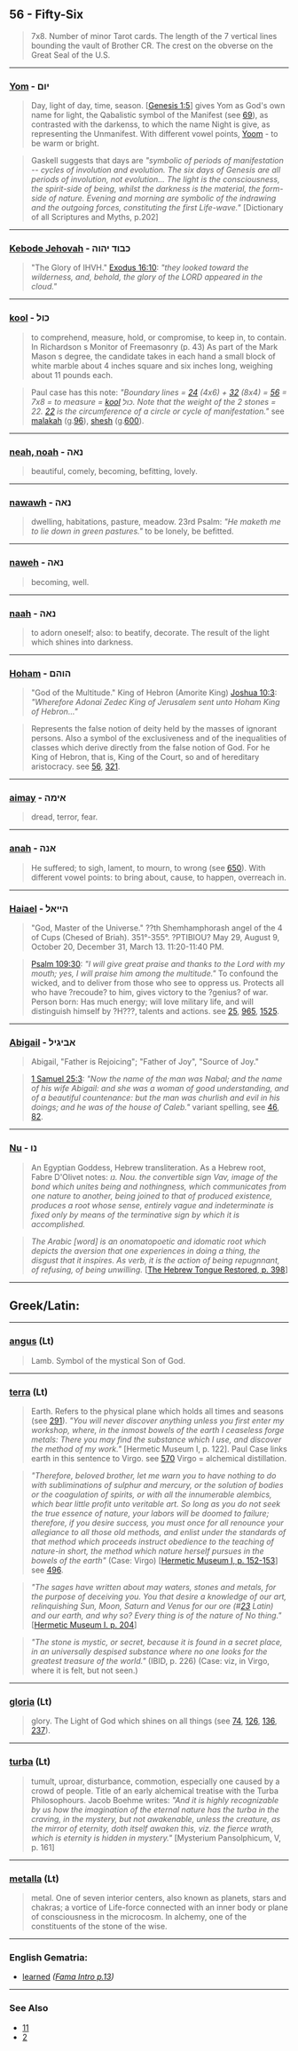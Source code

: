 ## 56 - Fifty-Six
> 7x8. Number of minor Tarot cards. The length of the 7 vertical lines bounding the vault of Brother CR. The crest on the obverse on the Great Seal of the U.S.

---

### [Yom](/keys/IVM) - יום
> Day, light of day, time, season. [[Genesis 1:5](http://biblehub.com/genesis/1-5.htm)] gives Yom as God's own name for light, the Qabalistic symbol of the Manifest (see [69](69)), as contrasted with the darkenss, to which the name Night is give, as representing the Unmanifest. With different vowel points, [Yoom](/keys/IVM) - to be warm or bright.

> Gaskell suggests that days are *"symbolic of periods of manifestation -- cycles of involution and evolution. The six days of Genesis are all periods of involution, not evolution... The light is the consciousness, the spirit-side of being, whilst the darkness is the material, the form-side of nature. Evening and morning are symbolic of the indrawing and the outgoing forces, constituting the first Life-wave."* [Dictionary of all Scriptures and Myths, p.202]

---

### [Kebode Jehovah](/keys/KBVD.IHVH) - כבוד יהוה
> "The Glory of IHVH." [Exodus 16:10](http://biblehub.com/exodus/16-10.htm): *"they looked toward the wilderness, and, behold, the glory of the LORD appeared in the cloud."*

---

### [kool](/keys/KVL) - כול
> to comprehend, measure, hold, or compromise, to keep in, to contain. In Richardson s Monitor of Freemasonry (p. 43) As part of the Mark Mason s degree, the candidate takes in each hand a small block of white marble about 4 inches square and six inches long, weighing about 11 pounds each.

> Paul case has this note: *"Boundary lines = [24](24) (4x6) + [32](32) (8x4) = [56](56) = 7x8 = to measure = [kool](/keys/KVL) כול. Note that the weight of the 2 stones = 22. [22](22) is the circumference of a circle or cycle of manifestation."* see [malakah](/keys/MALAKH) (g.[96](96)), [shesh](/keys/ShSh) (g.[600](600)).

---

### [neah, noah](/keys/NAH) - נאה
> beautiful, comely, becoming, befitting, lovely.

---

### [nawawh](/keys/NAH) - נאה
> dwelling, habitations, pasture, meadow. 23rd Psalm: *"He maketh me to lie down in green pastures."* to be lonely, be befitted.

---

### [naweh](/keys/NAH) - נאה
> becoming, well.

---

### [naah](/keys/NAH) - נאה
> to adorn oneself; also: to beatify, decorate. The result of the light which shines into darkness.

---

### [Hoham](/keys/HVHM) - הוהם
> "God of the Multitude." King of Hebron (Amorite King) [Joshua 10:3](http://biblehub.com/joshua/10-3.htm): *"Wherefore Adonai Zedec King of Jerusalem sent unto Hoham King of Hebron..."*

> Represents the false notion of deity held by the masses of ignorant persons. Also a symbol of the exclusiveness and of the inequalities of classes which derive directly from the false notion of God. For he King of Hebron, that is, King of the Court, so and of hereditary aristocracy. see [56](56), [321](321).

---

### [aimay](/keys/AIMH) - אימה
> dread, terror, fear.

---

### [anah](/keys/ANH) - אנה
> He suffered; to sigh, lament, to mourn, to wrong (see [650](650)). With different vowel points: to bring about, cause, to happen, overreach in.

---

### [Haiael](/keys/HIIAL) - הייאל
> "God, Master of the Universe." ??th Shemhamphorash angel of the 4 of Cups (Chesed of Briah). 351°-355°. ?PTIBIOU? May 29, August 9, October 20, December 31, March 13. 11:20-11:40 PM.

> [Psalm 109:30](http://biblehub.com/psalms/109-30.htm): *"I will give great praise and thanks to the Lord with my mouth; yes, I will praise him among the multitude."* To confound the wicked, and to deliver from those who see to oppress us. Protects all who have ?recoude? to him, gives victory to the ?genius? of war. Person born: Has much energy; will love military life, and will distinguish himself by ?H???, talents and actions. see [25](25), [965](965), [1525](1525).

---

### [Abigail](/keys/ABIGIL) - אביגיל
> Abigail, "Father is Rejoicing"; "Father of Joy", "Source of Joy."

> [1 Samuel 25:3](http://biblehub.com/1_samuel/25-3.htm): *"Now the name of the man was Nabal; and the name of his wife Abigail: and she was a woman of good understanding, and of a beautiful countenance: but the man was churlish and evil in his doings; and he was of the house of Caleb."* variant spelling, see [46](46), [82](82).

---

### [Nu](/keys/NV) - נו
> An Egyptian Goddess, Hebrew transliteration. As a Hebrew root, Fabre D'Olivet notes: *נו. Nou. the convertible sign Vav, image of the bond which unites being and nothingness, which communicates from one nature to another, being joined to that of produced existence, produces a root whose sense, entirely vague and indeterminate is fixed only by means of the terminative sign by which it is accomplished.*

> *The Arabic [word] is an onomatopoetic and idomatic root which depicts the aversion that one experiences in doing a thing, the disgust that it inspires. As verb, it is the action of being repugnnant, of refusing, of being unwilling.* [[The Hebrew Tongue Restored, p. 398](https://archive.org/stream/hebraictongueres00fabriala#page/398/mode/2up)]

---

## Greek/Latin:

---

### [angus](/latin?word=angus) (Lt)
> Lamb. Symbol of the mystical Son of God.

---

### [terra](/latin?word=terra) (Lt)
> Earth. Refers to the physical plane which holds all times and seasons (see [291](291)). *"You will never discover anything unless you first enter my workshop, where, in the inmost bowels of the earth I ceaseless forge metals: There you may find the substance which I use, and discover the method of my work."* [Hermetic Museum I, p. 122]. Paul Case links earth in this sentence to Virgo. see [570](570) Virgo = alchemical distillation.

> *"Therefore, beloved brother, let me warn you to have nothing to do with subliminations of sulphur and mercury, or the solution of bodies or the coagulation of spirits, or with all the innumerable alembics, which bear little profit unto veritable art. So long as you do not seek the true essence of nature, your labors will be doomed to failure; therefore, if you desire success, you must once for all renounce your allegiance to all those old methods, and enlist under the standards of that method which proceeds instruct obedience to the teaching of nature-in short, the method which nature herself pursues in the bowels of the earth"* (Case: Virgo) [[Hermetic Museum I, p. 152-153](https://archive.org/stream/b24927363_0001#page/152/mode/2up)] see [496](496).

> *"The sages have written about may waters, stones and metals, for the purpose of deceiving you. You that desire a knowledge of our art, relinquishing Sun, Moon, Saturn and Venus for our ore (#[23](23) Latin) and our earth, and why so? Every thing is of the nature of No thing."* [[Hermetic Museum I. p. 204](https://archive.org/stream/b24927363_0001#page/204/mode/2up)]

> *"The stone is mystic, or secret, because it is found in a secret place, in an universally despised substance where no one looks for the greatest treasure of the world."* (IBID, p. 226) (Case: viz, in Virgo, where it is felt, but not seen.)

---

### [gloria](/latin?word=gloria) (Lt)
> glory. The Light of God which shines on all things (see [74](74), [126](126), [136](136), [237](237)).

---

### [turba](/latin?word=turba) (Lt)
> tumult, uproar, disturbance, commotion, especially one caused by a crowd of people. Title of an early alchemical treatise with the Turba Philosophours. Jacob Boehme writes: *"And it is highly recognizable by us how the imagination of the eternal nature has the turba in the craving, in the mystery, but not awakenable, unless the creature, as the mirror of eternity, doth itself awaken this, viz. the fierce wrath, which is eternity is hidden in mystery."* [Mysterium Pansolphicum, V, p. 161]

---

### [metalla](/latin?word=metalla) (Lt)
> metal. One of seven interior centers, also known as planets, stars and chakras; a vortice of Life-force connected with an inner body or plane of consciousness in the microcosm. In alchemy, one of the constituents of the stone of the wise.

---

### English Gematria:

- [learned](/english?word=learned) *([Fama Intro p.13](https://archive.org/stream/fameconfessionof00vaug#page/n13/mode/2up))*

---

### See Also

- [11](11)
- [2](2)
